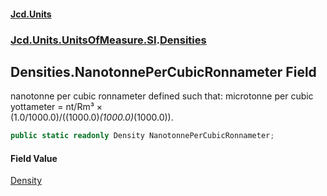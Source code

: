 #### [Jcd.Units](index.md 'index')
### [Jcd.Units.UnitsOfMeasure.SI](Jcd.Units.UnitsOfMeasure.SI.md 'Jcd.Units.UnitsOfMeasure.SI').[Densities](Densities.md 'Jcd.Units.UnitsOfMeasure.SI.Densities')

## Densities.NanotonnePerCubicRonnameter Field

nanotonne per cubic ronnameter defined such that: microtonne per cubic yottameter = nt/Rm³ ×  
(1.0/1000.0)/((1000.0)*(1000.0)*(1000.0)).

```csharp
public static readonly Density NanotonnePerCubicRonnameter;
```

#### Field Value
[Density](Density.md 'Jcd.Units.UnitTypes.Density')